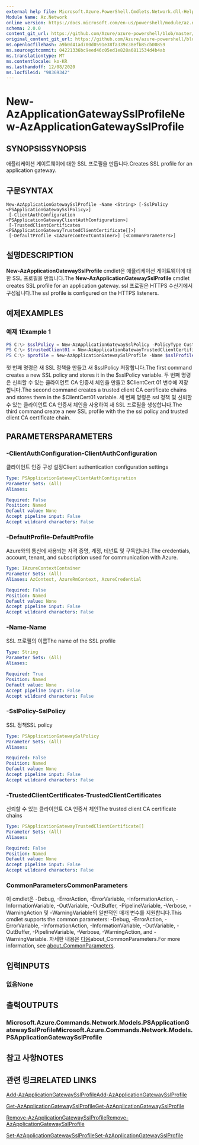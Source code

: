 ```yaml
---
external help file: Microsoft.Azure.PowerShell.Cmdlets.Network.dll-Help.xml
Module Name: Az.Network
online version: https://docs.microsoft.com/en-us/powershell/module/az.network/new-azapplicationgatewaysslprofile
schema: 2.0.0
content_git_url: https://github.com/Azure/azure-powershell/blob/master/src/Network/Network/help/New-AzApplicationGatewaySslProfile.md
original_content_git_url: https://github.com/Azure/azure-powershell/blob/master/src/Network/Network/help/New-AzApplicationGatewaySslProfile.md
ms.openlocfilehash: a9b0d41ad700d0591e38fa339c38efb85cb00859
ms.sourcegitcommit: 04221336bc9eed46c05ed1e828a6811534d4b4ab
ms.translationtype: MT
ms.contentlocale: ko-KR
ms.lasthandoff: 12/08/2020
ms.locfileid: "98369342"
---
```

# <span data-ttu-id="608c8-101">New-AzApplicationGatewaySslProfile</span><span class="sxs-lookup"><span data-stu-id="608c8-101">New-AzApplicationGatewaySslProfile</span></span>

## <span data-ttu-id="608c8-102">SYNOPSIS</span><span class="sxs-lookup"><span data-stu-id="608c8-102">SYNOPSIS</span></span>
<span data-ttu-id="608c8-103">애플리케이션 게이트웨이에 대한 SSL 프로필을 만듭니다.</span><span class="sxs-lookup"><span data-stu-id="608c8-103">Creates SSL profile for an application gateway.</span></span>

## <span data-ttu-id="608c8-104">구문</span><span class="sxs-lookup"><span data-stu-id="608c8-104">SYNTAX</span></span>

```
New-AzApplicationGatewaySslProfile -Name <String> [-SslPolicy <PSApplicationGatewaySslPolicy>]
 [-ClientAuthConfiguration <PSApplicationGatewayClientAuthConfiguration>]
 [-TrustedClientCertificates <PSApplicationGatewayTrustedClientCertificate[]>]
 [-DefaultProfile <IAzureContextContainer>] [<CommonParameters>]
```

## <span data-ttu-id="608c8-105">설명</span><span class="sxs-lookup"><span data-stu-id="608c8-105">DESCRIPTION</span></span>
<span data-ttu-id="608c8-106">**New-AzApplicationGatewaySslProfile** cmdlet은 애플리케이션 게이트웨이에 대한 SSL 프로필을 만듭니다.</span><span class="sxs-lookup"><span data-stu-id="608c8-106">The **New-AzApplicationGatewaySslProfile** cmdlet creates SSL profile for an application gateway.</span></span> <span data-ttu-id="608c8-107">ssl 프로필은 HTTPS 수신기에서 구성됩니다.</span><span class="sxs-lookup"><span data-stu-id="608c8-107">The ssl profile is configured on the HTTPS listeners.</span></span>

## <span data-ttu-id="608c8-108">예제</span><span class="sxs-lookup"><span data-stu-id="608c8-108">EXAMPLES</span></span>

### <span data-ttu-id="608c8-109">예제 1</span><span class="sxs-lookup"><span data-stu-id="608c8-109">Example 1</span></span>
```powershell
PS C:\> $sslPolicy = New-AzApplicationGatewaySslPolicy -PolicyType Custom -MinProtocolVersion TLSv1_1 -CipherSuite "TLS_ECDHE_ECDSA_WITH_AES_128_GCM_SHA256", "TLS_ECDHE_ECDSA_WITH_AES_256_GCM_SHA384", "TLS_ECDHE_RSA_WITH_AES_128_CBC_SHA", "TLS_RSA_WITH_AES_128_GCM_SHA256"
PS C:\> $trustedClient01 = New-AzApplicationGatewayTrustedClientCertificate -Name "ClientCert01" -CertificateFile "C:\clientCAChain1.cer"
PS C:\> $profile = New-AzApplicationGatewaySslProfile -Name $sslProfile01Name -SslPolicy $sslPolicy -TrustedClientCertificates $trustedClient01
```
<span data-ttu-id="608c8-110">첫 번째 명령은 새 SSL 정책을 만들고 새 $sslPolicy 저장합니다.</span><span class="sxs-lookup"><span data-stu-id="608c8-110">The first command creates a new SSL policy and stores it in the $sslPolicy variable.</span></span>
<span data-ttu-id="608c8-111">두 번째 명령은 신뢰할 수 있는 클라이언트 CA 인증서 체인을 만들고 $ClientCert 01 변수에 저장합니다.</span><span class="sxs-lookup"><span data-stu-id="608c8-111">The second command creates a trusted client CA certificate chains and stores them in the $ClientCert01 variable.</span></span>
<span data-ttu-id="608c8-112">세 번째 명령은 ssl 정책 및 신뢰할 수 있는 클라이언트 CA 인증서 체인을 사용하여 새 SSL 프로필을 생성합니다.</span><span class="sxs-lookup"><span data-stu-id="608c8-112">The third command create a new SSL profile with the the ssl policy and trusted client CA certificate chain.</span></span>

## <span data-ttu-id="608c8-113">PARAMETERS</span><span class="sxs-lookup"><span data-stu-id="608c8-113">PARAMETERS</span></span>

### <span data-ttu-id="608c8-114">-ClientAuthConfiguration</span><span class="sxs-lookup"><span data-stu-id="608c8-114">-ClientAuthConfiguration</span></span>
<span data-ttu-id="608c8-115">클라이언트 인증 구성 설정</span><span class="sxs-lookup"><span data-stu-id="608c8-115">Client authentication configuration settings</span></span>

```yaml
Type: PSApplicationGatewayClientAuthConfiguration
Parameter Sets: (All)
Aliases:

Required: False
Position: Named
Default value: None
Accept pipeline input: False
Accept wildcard characters: False
```

### <span data-ttu-id="608c8-116">-DefaultProfile</span><span class="sxs-lookup"><span data-stu-id="608c8-116">-DefaultProfile</span></span>
<span data-ttu-id="608c8-117">Azure와의 통신에 사용되는 자격 증명, 계정, 테넌트 및 구독입니다.</span><span class="sxs-lookup"><span data-stu-id="608c8-117">The credentials, account, tenant, and subscription used for communication with Azure.</span></span>

```yaml
Type: IAzureContextContainer
Parameter Sets: (All)
Aliases: AzContext, AzureRmContext, AzureCredential

Required: False
Position: Named
Default value: None
Accept pipeline input: False
Accept wildcard characters: False
```

### <span data-ttu-id="608c8-118">-Name</span><span class="sxs-lookup"><span data-stu-id="608c8-118">-Name</span></span>
<span data-ttu-id="608c8-119">SSL 프로필의 이름</span><span class="sxs-lookup"><span data-stu-id="608c8-119">The name of the SSL profile</span></span>

```yaml
Type: String
Parameter Sets: (All)
Aliases:

Required: True
Position: Named
Default value: None
Accept pipeline input: False
Accept wildcard characters: False
```

### <span data-ttu-id="608c8-120">-SslPolicy</span><span class="sxs-lookup"><span data-stu-id="608c8-120">-SslPolicy</span></span>
<span data-ttu-id="608c8-121">SSL 정책</span><span class="sxs-lookup"><span data-stu-id="608c8-121">SSL policy</span></span>

```yaml
Type: PSApplicationGatewaySslPolicy
Parameter Sets: (All)
Aliases:

Required: False
Position: Named
Default value: None
Accept pipeline input: False
Accept wildcard characters: False
```

### <span data-ttu-id="608c8-122">-TrustedClientCertificates</span><span class="sxs-lookup"><span data-stu-id="608c8-122">-TrustedClientCertificates</span></span>
<span data-ttu-id="608c8-123">신뢰할 수 있는 클라이언트 CA 인증서 체인</span><span class="sxs-lookup"><span data-stu-id="608c8-123">The trusted client CA certificate chains</span></span>

```yaml
Type: PSApplicationGatewayTrustedClientCertificate[]
Parameter Sets: (All)
Aliases:

Required: False
Position: Named
Default value: None
Accept pipeline input: False
Accept wildcard characters: False
```

### <span data-ttu-id="608c8-124">CommonParameters</span><span class="sxs-lookup"><span data-stu-id="608c8-124">CommonParameters</span></span>
<span data-ttu-id="608c8-125">이 cmdlet은 -Debug, -ErrorAction, -ErrorVariable, -InformationAction, -InformationVariable, -OutVariable, -OutBuffer, -PipelineVariable, -Verbose, -WarningAction 및 -WarningVariable의 일반적인 매개 변수를 지원합니다.</span><span class="sxs-lookup"><span data-stu-id="608c8-125">This cmdlet supports the common parameters: -Debug, -ErrorAction, -ErrorVariable, -InformationAction, -InformationVariable, -OutVariable, -OutBuffer, -PipelineVariable, -Verbose, -WarningAction, and -WarningVariable.</span></span> <span data-ttu-id="608c8-126">자세한 내용은 [다음](http://go.microsoft.com/fwlink/?LinkID=113216)about_CommonParameters.</span><span class="sxs-lookup"><span data-stu-id="608c8-126">For more information, see [about_CommonParameters](http://go.microsoft.com/fwlink/?LinkID=113216).</span></span>

## <span data-ttu-id="608c8-127">입력</span><span class="sxs-lookup"><span data-stu-id="608c8-127">INPUTS</span></span>

### <span data-ttu-id="608c8-128">없음</span><span class="sxs-lookup"><span data-stu-id="608c8-128">None</span></span>

## <span data-ttu-id="608c8-129">출력</span><span class="sxs-lookup"><span data-stu-id="608c8-129">OUTPUTS</span></span>

### <span data-ttu-id="608c8-130">Microsoft.Azure.Commands.Network.Models.PSApplicationGatewaySslProfile</span><span class="sxs-lookup"><span data-stu-id="608c8-130">Microsoft.Azure.Commands.Network.Models.PSApplicationGatewaySslProfile</span></span>

## <span data-ttu-id="608c8-131">참고 사항</span><span class="sxs-lookup"><span data-stu-id="608c8-131">NOTES</span></span>

## <span data-ttu-id="608c8-132">관련 링크</span><span class="sxs-lookup"><span data-stu-id="608c8-132">RELATED LINKS</span></span>

[<span data-ttu-id="608c8-133">Add-AzApplicationGatewaySslProfile</span><span class="sxs-lookup"><span data-stu-id="608c8-133">Add-AzApplicationGatewaySslProfile</span></span>](./Add-AzApplicationGatewaySslProfile.md)

[<span data-ttu-id="608c8-134">Get-AzApplicationGatewaySslProfile</span><span class="sxs-lookup"><span data-stu-id="608c8-134">Get-AzApplicationGatewaySslProfile</span></span>](./Get-AzApplicationGatewaySslProfile.md)

[<span data-ttu-id="608c8-135">Remove-AzApplicationGatewaySslProfile</span><span class="sxs-lookup"><span data-stu-id="608c8-135">Remove-AzApplicationGatewaySslProfile</span></span>](./Remove-AzApplicationGatewaySslProfile.md)

[<span data-ttu-id="608c8-136">Set-AzApplicationGatewaySslProfile</span><span class="sxs-lookup"><span data-stu-id="608c8-136">Set-AzApplicationGatewaySslProfile</span></span>](./Set-AzApplicationGatewaySslProfile.md)
